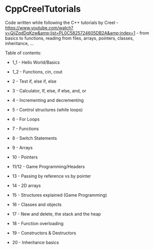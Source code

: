 # CppCreelTutorials
Code written while following the C++ tutorials by Creel - https://www.youtube.com/watch?v=QjiZqdDqKzw&amp;list=PL0C5825724605DB2A&amp;index=1 - from basics to functions, reading from files, arrays, pointers, classes, inheritance, ...

Table of contents:

* 1_1 - Hello World/Basics

* 1_2 - Functions, cin, cout

* 2 - Test if, else if, else

* 3 - Calculator, If, else, if else, and, or

* 4 - Incrementing and decrementing

* 5 - Control structures (while loops)

* 6 - For Loops

* 7 - Functions

* 8 - Switch Statements

* 9 - Arrays

* 10 - Pointers

* 11/12 - Game Programming/Headers

* 13 - Passing by reference vs by pointer

* 14 - 2D arrays

* 15 - Structures explained (Game Programming)

* 16 - Classes and objects

* 17 - New and delete, the stack and the heap

* 18 - Function overloading

* 19 - Constructors & Destructors

* 20 - Inheritance basics
